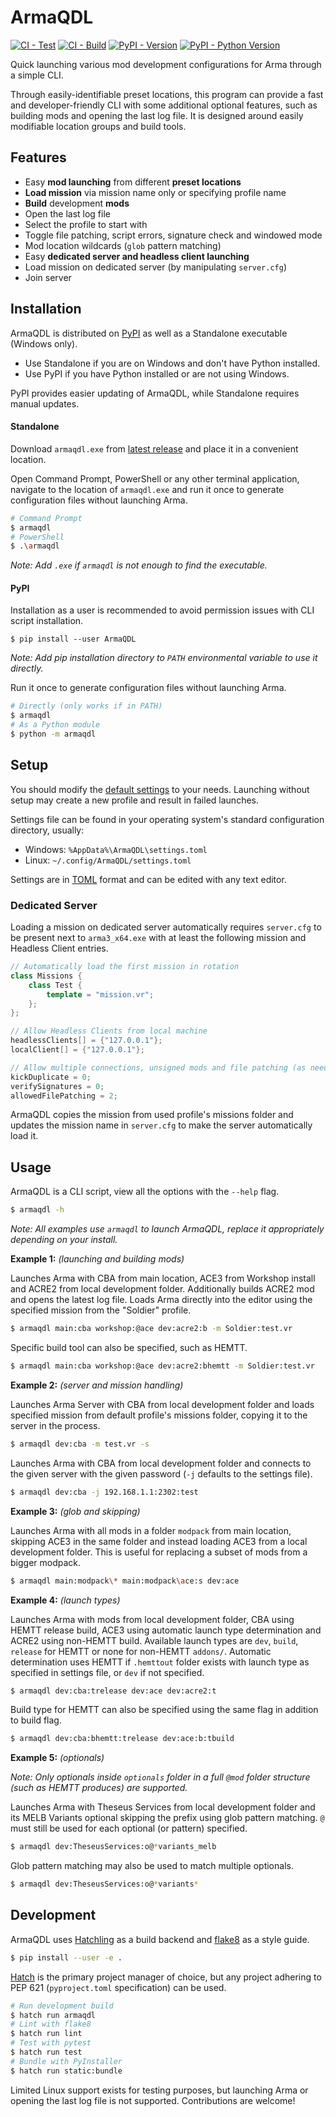 # ArmaQDL

[![CI - Test](https://github.com/jonpas/ArmaQDL/actions/workflows/test.yml/badge.svg)](https://github.com/jonpas/ArmaQDL/actions/workflows/test.yml)
[![CI - Build](https://github.com/jonpas/ArmaQDL/actions/workflows/build.yml/badge.svg)](https://github.com/jonpas/ArmaQDL/actions/workflows/build.yml)
[![PyPI - Version](https://img.shields.io/pypi/v/ArmaQDL.svg?logo=pypi&label=PyPI&logoColor=gold)](https://pypi.org/project/ArmaQDL)
[![PyPI - Python Version](https://img.shields.io/pypi/pyversions/ArmaQDL.svg?logo=python&label=Python&logoColor=gold)](https://pypi.org/project/ArmaQDL)

Quick launching various mod development configurations for Arma through a simple CLI.

Through easily-identifiable preset locations, this program can provide a fast and developer-friendly CLI with some additional optional features, such as building mods and opening the last log file. It is designed around easily modifiable location groups and build tools.

## Features

- Easy **mod launching** from different **preset locations**
- **Load mission** via mission name only or specifying profile name
- **Build** development **mods**
- Open the last log file
- Select the profile to start with
- Toggle file patching, script errors, signature check and windowed mode
- Mod location wildcards (`glob` pattern matching)
- Easy **dedicated server and headless client launching**
- Load mission on dedicated server (by manipulating `server.cfg`)
- Join server


## Installation

ArmaQDL is distributed on [PyPI](https://pypi.org/) as well as a Standalone executable (Windows only).
- Use Standalone if you are on Windows and don't have Python installed.
- Use PyPI if you have Python installed or are not using Windows.

PyPI provides easier updating of ArmaQDL, while Standalone requires manual updates.

#### Standalone

Download `armaqdl.exe` from [latest release](https://github.com/jonpas/ArmaQDL/releases/latest) and place it in a convenient location.

Open Command Prompt, PowerShell or any other terminal application, navigate to the location of `armaqdl.exe` and run it once to generate configuration files without launching Arma.

```sh
# Command Prompt
$ armaqdl
# PowerShell
$ .\armaqdl
```
_Note: Add `.exe` if `armaqdl` is not enough to find the executable._


#### PyPI

Installation as a user is recommended to avoid permission issues with CLI script installation.

```
$ pip install --user ArmaQDL
```
_Note: Add pip installation directory to `PATH` environmental variable to use it directly._

Run it once to generate configuration files without launching Arma.

```sh
# Directly (only works if in PATH)
$ armaqdl
# As a Python module
$ python -m armaqdl
```


## Setup

You should modify the [default settings](https://github.com/jonpas/ArmaQDL/blob/master/config/settings.toml) to your needs. Launching without setup may create a new profile and result in failed launches.

Settings file can be found in your operating system's standard configuration directory, usually:
- Windows: `%AppData%\ArmaQDL\settings.toml`
- Linux: `~/.config/ArmaQDL/settings.toml`

Settings are in [TOML](https://toml.io/en/) format and can be edited with any text editor.

### Dedicated Server

Loading a mission on dedicated server automatically requires `server.cfg` to be present next to `arma3_x64.exe` with at least the following mission and Headless Client entries.

```cpp
// Automatically load the first mission in rotation
class Missions {
    class Test {
        template = "mission.vr";
    };
};

// Allow Headless Clients from local machine
headlessClients[] = {"127.0.0.1"};
localClient[] = {"127.0.0.1"};

// Allow multiple connections, unsigned mods and file patching (as needed)
kickDuplicate = 0;
verifySignatures = 0;
allowedFilePatching = 2;
```

ArmaQDL copies the mission from used profile's missions folder and updates the mission name in `server.cfg` to make the server automatically load it.


## Usage

ArmaQDL is a CLI script, view all the options with the `--help` flag.

```sh
$ armaqdl -h
```
_Note: All examples use `armaqdl` to launch ArmaQDL, replace it appropriately depending on your install._

**Example 1:** _(launching and building mods)_

Launches Arma with CBA from main location, ACE3 from Workshop install and ACRE2 from local development folder. Additionally builds ACRE2 mod and opens the latest log file. Loads Arma directly into the editor using the specified mission from the "Soldier" profile.

```sh
$ armaqdl main:cba workshop:@ace dev:acre2:b -m Soldier:test.vr
```

Specific build tool can also be specified, such as HEMTT.

```sh
$ armaqdl main:cba workshop:@ace dev:acre2:bhemtt -m Soldier:test.vr
```

**Example 2:** _(server and mission handling)_

Launches Arma Server with CBA from local development folder and loads specified mission from default profile's missions folder, copying it to the server in the process.

```sh
$ armaqdl dev:cba -m test.vr -s
```

Launches Arma with CBA from local development folder and connects to the given server with the given password (`-j` defaults to the settings file).

```sh
$ armaqdl dev:cba -j 192.168.1.1:2302:test
```

**Example 3:** _(glob and skipping)_

Launches Arma with all mods in a folder `modpack` from main location, skipping ACE3 in the same folder and instead loading ACE3 from a local development folder. This is useful for replacing a subset of mods from a bigger modpack.

```sh
$ armaqdl main:modpack\* main:modpack\ace:s dev:ace
```

**Example 4:** _(launch types)_

Launches Arma with mods from local development folder, CBA using HEMTT release build, ACE3 using automatic launch type determination and ACRE2 using non-HEMTT build. Available launch types are `dev`, `build`, `release` for HEMTT or none for non-HEMTT `addons/`. Automatic determination uses HEMTT if `.hemttout` folder exists with launch type as specified in settings file, or `dev` if not specified.


```sh
$ armaqdl dev:cba:trelease dev:ace dev:acre2:t
```

Build type for HEMTT can also be specified using the same flag in addition to build flag.

```sh
$ armaqdl dev:cba:bhemtt:trelease dev:ace:b:tbuild
```

**Example 5:** _(optionals)_

_Note: Only optionals inside `optionals` folder in a full `@mod` folder structure (such as HEMTT produces) are supported._

Launches Arma with Theseus Services from local development folder and its MELB Variants optional skipping the prefix using glob pattern matching. `@` must still be used for each optional (or pattern) specified.

```sh
$ armaqdl dev:TheseusServices:o@*variants_melb
```

Glob pattern matching may also be used to match multiple optionals.

```sh
$ armaqdl dev:TheseusServices:o@*variants*
```


## Development

ArmaQDL uses [Hatchling](https://hatch.pypa.io/latest/) as a build backend and [flake8](https://flake8.pycqa.org/en/latest/) as a style guide.

```sh
$ pip install --user -e .
```

[Hatch](https://hatch.pypa.io/latest/) is the primary project manager of choice, but any project adhering to PEP 621 (`pyproject.toml` specification) can be used.

```sh
# Run development build
$ hatch run armaqdl
# Lint with flake8
$ hatch run lint
# Test with pytest
$ hatch run test
# Bundle with PyInstaller
$ hatch run static:bundle
```

Limited Linux support exists for testing purposes, but launching Arma or opening the last log file is not supported. Contributions are welcome!

